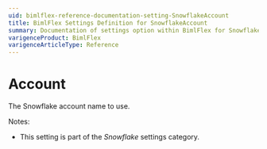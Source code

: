 ```yaml
---
uid: bimlflex-reference-documentation-setting-SnowflakeAccount
title: BimlFlex Settings Definition for SnowflakeAccount
summary: Documentation of settings option within BimlFlex for SnowflakeAccount
varigenceProduct: BimlFlex
varigenceArticleType: Reference
---
```


# Account

The Snowflake account name to use.

Notes:

* This setting is part of the *Snowflake* settings category.

